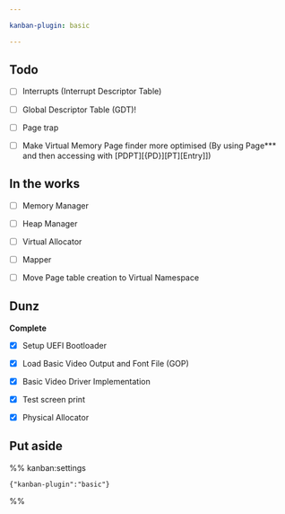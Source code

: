 ```yaml
---

kanban-plugin: basic

---
```


## Todo

- [ ] Interrupts (Interrupt Descriptor Table)
- [ ] Global Descriptor Table (GDT)!
- [ ] Page trap
- [ ] Make Virtual Memory Page finder more optimised (By using Page*** and then accessing with [PDPT][{PD}][PT][Entry]])


## In the works

- [ ] Memory Manager
- [ ] Heap Manager
- [ ] Virtual Allocator
- [ ] Mapper
- [ ] Move Page table creation to Virtual Namespace


## Dunz

**Complete**
- [x] Setup UEFI Bootloader
- [x] Load Basic Video Output and Font File (GOP)
- [x] Basic Video Driver Implementation
- [x] Test screen print
- [x] Physical Allocator


## Put aside





%% kanban:settings
```
{"kanban-plugin":"basic"}
```
%%